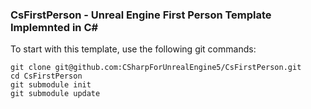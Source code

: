 ### CsFirstPerson - Unreal Engine First Person Template Implemnted in C#

To start with this template, use the following git commands:

    git clone git@github.com:CSharpForUnrealEngine5/CsFirstPerson.git
    cd CsFirstPerson
    git submodule init
    git submodule update
